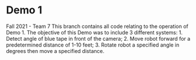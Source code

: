 # Demo 1
Fall 2021 - Team 7
This branch contains all code relating to the operation of Demo 1. 
The objective of this Demo was to include 3 different systems: 1. Detect angle of blue tape in front of the camera; 2. Move robot forward for a predetermined distance of 1-10 feet; 3. Rotate robot a specified angle in degrees then move a specified distance.
